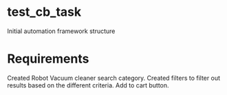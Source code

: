 # test_cb_task
Initial automation framework structure



# Requirements
 Created Robot Vacuum cleaner search category.
 Created filters to filter out results based on the different criteria.
 Add to cart button. 
